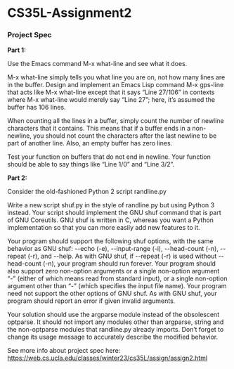 # CS35L-Assignment2

### Project Spec

__Part 1:__

Use the Emacs command M-x what-line and see what it does.

M-x what-line simply tells you what line you are on, not how many lines are in the buffer. Design and implement an Emacs Lisp command M-x gps-line that acts like M-x what-line except that it says “Line 27/106” in contexts where M-x what-line would merely say “Line 27”; here, it’s assumed the buffer has 106 lines. 

When counting all the lines in a buffer, simply count the number of newline characters that it contains. This means that if a buffer ends in a non-newline, you should not count the characters after the last newline to be part of another line. Also, an empty buffer has zero lines.

Test your function on buffers that do not end in newline. Your function should be able to say things like “Line 1/0” and “Line 3/2”.

__Part 2:__

Consider the old-fashioned Python 2 script randline.py

Write a new script shuf.py in the style of randline.py but using Python 3 instead. Your script should implement the GNU shuf command that is part of GNU Coreutils. GNU shuf is written in C, whereas you want a Python implementation so that you can more easily add new features to it.

Your program should support the following shuf options, with the same behavior as GNU shuf: --echo (-e), --input-range (-i), --head-count (-n), --repeat (-r), and --help. As with GNU shuf, if --repeat (-r) is used without --head-count (-n), your program should run forever. Your program should also support zero non-option arguments or a single non-option argument “-” (either of which means read from standard input), or a single non-option argument other than “-” (which specifies the input file name). Your program need not support the other options of GNU shuf. As with GNU shuf, your program should report an error if given invalid arguments.

Your solution should use the argparse module instead of the obsolescent optparse. It should not import any modules other than argparse, string and the non-optparse modules that randline.py already imports. Don’t forget to change its usage message to accurately describe the modified behavior.

See more info about project spec here: 
https://web.cs.ucla.edu/classes/winter23/cs35L/assign/assign2.html 
